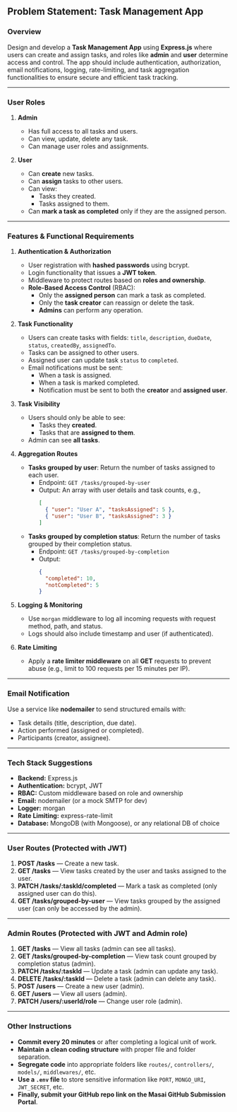 ## Problem Statement: Task Management App

### Overview

Design and develop a **Task Management App** using **Express.js** where users can create and assign tasks, and roles like **admin** and **user** determine access and control. The app should include authentication, authorization, email notifications, logging, rate-limiting, and task aggregation functionalities to ensure secure and efficient task tracking.

---

### User Roles

1. **Admin**

   - Has full access to all tasks and users.
   - Can view, update, delete any task.
   - Can manage user roles and assignments.

2. **User**
   - Can **create** new tasks.
   - Can **assign** tasks to other users.
   - Can view:
     - Tasks they created.
     - Tasks assigned to them.
   - Can **mark a task as completed** only if they are the assigned person.

---

### Features & Functional Requirements

1. **Authentication & Authorization**

   - User registration with **hashed passwords** using bcrypt.
   - Login functionality that issues a **JWT token**.
   - Middleware to protect routes based on **roles and ownership**.
   - **Role-Based Access Control** (RBAC):
     - Only the **assigned person** can mark a task as completed.
     - Only the **task creator** can reassign or delete the task.
     - **Admins** can perform any operation.

2. **Task Functionality**

   - Users can create tasks with fields: `title`, `description`, `dueDate`, `status`, `createdBy`, `assignedTo`.
   - Tasks can be assigned to other users.
   - Assigned user can update task `status` to `completed`.
   - Email notifications must be sent:
     - When a task is assigned.
     - When a task is marked completed.
     - Notification must be sent to both the **creator** and **assigned user**.

3. **Task Visibility**

   - Users should only be able to see:
     - Tasks they **created**.
     - Tasks that are **assigned to them**.
   - Admin can see **all tasks**.

4. **Aggregation Routes**

   - **Tasks grouped by user**: Return the number of tasks assigned to each user.
     - Endpoint: `GET /tasks/grouped-by-user`
     - Output: An array with user details and task counts, e.g.,
       ```json
       [
         { "user": "User A", "tasksAssigned": 5 },
         { "user": "User B", "tasksAssigned": 3 }
       ]
       ```
   - **Tasks grouped by completion status**: Return the number of tasks grouped by their completion status.
     - Endpoint: `GET /tasks/grouped-by-completion`
     - Output:
       ```json
       {
         "completed": 10,
         "notCompleted": 5
       }
       ```

5. **Logging & Monitoring**

   - Use `morgan` middleware to log all incoming requests with request method, path, and status.
   - Logs should also include timestamp and user (if authenticated).

6. **Rate Limiting**
   - Apply a **rate limiter middleware** on all **GET** requests to prevent abuse (e.g., limit to 100 requests per 15 minutes per IP).

---

### Email Notification

Use a service like **nodemailer** to send structured emails with:

- Task details (title, description, due date).
- Action performed (assigned or completed).
- Participants (creator, assignee).

---

### Tech Stack Suggestions

- **Backend:** Express.js
- **Authentication:** bcrypt, JWT
- **RBAC:** Custom middleware based on role and ownership
- **Email:** nodemailer (or a mock SMTP for dev)
- **Logger:** morgan
- **Rate Limiting:** express-rate-limit
- **Database:** MongoDB (with Mongoose), or any relational DB of choice

---

### **User Routes** (Protected with JWT)

1. **POST /tasks** — Create a new task.
2. **GET /tasks** — View tasks created by the user and tasks assigned to the user.
3. **PATCH /tasks/:taskId/completed** — Mark a task as completed (only assigned user can do this).
4. **GET /tasks/grouped-by-user** — View tasks grouped by the assigned user (can only be accessed by the admin).

---

### **Admin Routes** (Protected with JWT and Admin role)

1. **GET /tasks** — View all tasks (admin can see all tasks).
2. **GET /tasks/grouped-by-completion** — View task count grouped by completion status (admin).
3. **PATCH /tasks/:taskId** — Update a task (admin can update any task).
4. **DELETE /tasks/:taskId** — Delete a task (admin can delete any task).
5. **POST /users** — Create a new user (admin).
6. **GET /users** — View all users (admin).
7. **PATCH /users/:userId/role** — Change user role (admin).

---

### **Other Instructions**

- **Commit every 20 minutes** or after completing a logical unit of work.
- **Maintain a clean coding structure** with proper file and folder separation.
- **Segregate code** into appropriate folders like `routes/`, `controllers/`, `models/`, `middlewares/`, etc.
- **Use a `.env` file** to store sensitive information like `PORT`, `MONGO_URI`, `JWT_SECRET`, etc.
- **Finally, submit your GitHub repo link on the Masai GitHub Submission Portal**.
